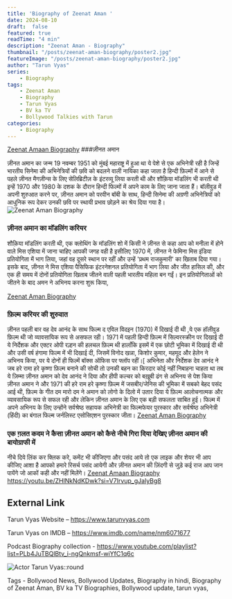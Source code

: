 ```yaml
---
title: 'Biography of Zeenat Aman '
date: 2024-08-10
draft:  false   
featured: true  
readTime: "4 min"
description: "Zeenat Aman - Biography"
thumbnail: "/posts/zeenat-aman-biography/poster2.jpg"
featureImage: "/posts/zeenat-aman-biography/poster2.jpg"
author: "Tarun Vyas"
series:
    - Biography
tags:
    - Zeenat Aman
    - Biography
    - Tarun Vyas
    - BV ka TV
    - Bollywood Talkies with Tarun
categories:     
    - Biography
---
```

[Zeenat Amaan Biography](/posts/content/posts/zeenat-aman-biography/poster1.jpg)
###ज़ीनत अमान

ज़ीनत अमान का जन्म 19 नवम्बर 1951 को मुंबई महाराष्ट्र में हुआ था 
ये पेशे से एक अभिनेत्री रही है जिन्हें भारतीय सिनेमा की अभिनेत्रियों की छवि को बदलने वाली नायिका कहा जाता है 
हिन्दी फ़िल्मों में आने से पहले ज़ीनत मैगज़ीन्स के लिए सेलिब्रिटीज़ के इंटरव्यू लिया करती थी और शौक़िया मॉडलिंग भी करती थी  इन्हें 1970 और 1980 के दशक के दौरान हिन्दी फिल्मों में अपने काम के लिए जाना जाता हैं। बॉलीवुड में अपनी शुरुआत करने पर, ज़ीनत अमान को परवीन बॉबी के साथ, हिन्दी सिनेमा की अग्रणी अभिनेत्रियों को आधुनिक रूप देकर उनकी छवि पर स्थायी प्रभाव छोड़ने का श्रेय दिया गया है।
![Zeenat Aman Biography](/posts/content/posts/zeenat-aman-biography/poster3.jpg)
### ज़ीनत अमान का मॉडलिंग करियर 
शौक़िया मॉडलिंग करती थी, एक क्लोथिंग के मॉडलिंग शो में किसी ने ज़ीनत से कहा आप को मनीला में होने वाले मिस एशिया में जाना चाहिए आपकी जगह वही है इसीलिए 1970 में, ज़ीनत ने  फेमिना मिस इंडिया प्रतियोगिता में भाग लिया, जहां वह दूसरे स्थान पर रहीं और उन्हें 'प्रथम राजकुमारी' का खिताब दिया गया। इसके बाद, ज़ीनत ने  मिस एशिया पैसिफिक इंटरनेशनल प्रतियोगिता में भाग लिया और जीत हासिल की, और एक ही समय में दोनों प्रतियोगिता खिताब जीतने वाली पहली भारतीय महिला बन गईं। इन प्रतियोगिताओं को जीतने के बाद अमन ने अभिनय करना शुरू किया,

[Zeenat Aman Biography](/posts/content/posts/zeenat-aman-biography/poster4.jpg)
### फ़िल्म करियर की शुरुवात 

ज़ीनत पहली बार वह देव आनंद के साथ फिल्म द एविल विदइन (1970) में दिखाई दी थी ,ये एक हॉलीवुड फ़िल्म थी जो व्यावसायिक रूप से असफल रही। 1971 में पहली हिन्दी फ़िल्म में सिल्वरस्क्रीन पर दिखाई दी ये निर्देशक और एक्टर  ओपी रल्हन की हलचल फ़िल्म थी हालाँकि इसमें में एक छोटी भूमिका में दिखाई दी थी और उसी वर्ष हंगामा फिल्म में भी दिखाई दी, जिसमें विनोद खन्ना, किशोर कुमार, महमूद और हेलेन ने अभिनय किया, पर ये दोनों ही फिल्में बॉक्स ऑफिस पर फ्लॉप रहीं।[ अभिनेता और निर्देशक देव आनंद ने जब हरे रामा हरे कृष्णा फ़िल्म बनाने की सोची तो उनकी बहन का किरदार कोई नहीं निबाहना चाहता था तब ये ज़िम्मा ज़ीनत अमान को देव आनंद ने दिया और हीपी कल्चर को बख़ूबी ढंग से अभिनय से पेश किया ज़ीनत अमान ने और 1971 की हरे राम हरे कृष्णा फ़िल्म में जसबीर/जेनिस की भूमिका में सबको बेहद पसंद आई थी, 
फ़िल्म के गीत दम मारो दम ने अमान को लोगो के दिलो में उतार दिया ये फ़िल्म आलोचनात्मक और व्यावसायिक रूप से सफल रही और लेकिन ज़ीनत अमान  के लिए एक बड़ी सफलता साबित हुई। फिल्म में अपने अभिनय के लिए उन्होंने सर्वश्रेष्ठ सहायक अभिनेत्री का फिल्मफेयर पुरस्कार  और सर्वश्रेष्ठ अभिनेत्री (हिंदी) का बंगाल फिल्म जर्नलिस्ट एसोसिएशन पुरस्कार जीता। 
[Zeenat Aman Biography](/posts/content/posts/zeenat-aman-biography/poster6.jpg)

### एक ग़लत कदम ने कैसा ज़ीनत अमान को कैसे नीचे गिरा दिया देखिए ज़ीनत अमान की बायोग्राफी में 
नीचे दिये लिंक कर क्लिक करे, कमेंट भी कीजिएगा और पसंद आये तो एक लाइक और शेयर भी आप कीजिए 
आशा है आपको हमारे रिसर्च पसंद आयेगी और ज़ीनत अमान की ज़िंदगी से जुड़े कई राज आप जान पायेंगे जो आकों कही और नहीं मिलेंगे।
[Zeenat Amaan Biography](/posts/content/posts/zeenat-aman-biography/poster.jpg)
https://youtu.be/ZHlNkNdKDwk?si=V7Irvup_gJalyBg8


## External Link
Tarun Vyas Website – https://www.tarunvyas.com

Tarun Vyas on IMDB – https://www.imdb.com/name/nm6071677

Podcast Biography collection - https://www.youtube.com/playlist?list=PLb4JuTBQlBtv_i-ngQnkmsf-wiYfC1q6c

![Actor Tarun Vyas::round](/images/profile.png)

Tags - Bollywood News, Bollywood Updates, Biography in hindi, Biography of Zeenat Aman,  BV ka TV Biographies, Bollywood update, tarun vyas,
    